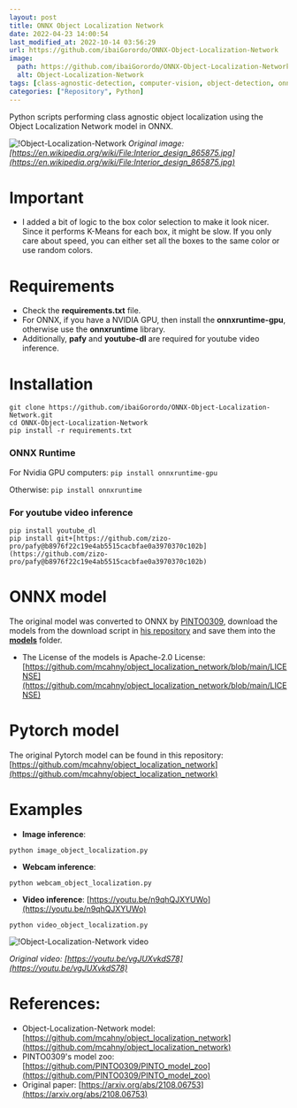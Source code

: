 ```yaml
---
layout: post
title: ONNX Object Localization Network
date: 2022-04-23 14:00:54 
last_modified_at: 2022-10-14 03:56:29 
url: https://github.com/ibaiGorordo/ONNX-Object-Localization-Network
image:
  path: https://github.com/ibaiGorordo/ONNX-Object-Localization-Network/raw/main/doc/img/output.jpg
  alt: Object-Localization-Network
tags: [class-agnostic-detection, computer-vision, object-detection, onnx, onnxruntime, opencv, python, object-localization]
categories: ["Repository", Python]
---
```

 Python scripts performing class agnostic object localization using the Object Localization Network model in ONNX.

![!Object-Localization-Network](https://github.com/ibaiGorordo/ONNX-Object-Localization-Network/raw/main/doc/img/output.jpg)
*Original image: [https://en.wikipedia.org/wiki/File:Interior_design_865875.jpg](https://en.wikipedia.org/wiki/File:Interior_design_865875.jpg)*

# Important
- I added a bit of logic to the box color selection to make it look nicer. Since it performs K-Means for each box, it might be slow. If you only care about speed, you can either set all the boxes to the same color or use random colors.

# Requirements

 * Check the **requirements.txt** file. 
 * For ONNX, if you have a NVIDIA GPU, then install the **onnxruntime-gpu**, otherwise use the **onnxruntime** library.
 * Additionally, **pafy** and **youtube-dl** are required for youtube video inference.
 
# Installation
```
git clone https://github.com/ibaiGorordo/ONNX-Object-Localization-Network.git
cd ONNX-Object-Localization-Network
pip install -r requirements.txt
```
### ONNX Runtime
For Nvidia GPU computers:
`pip install onnxruntime-gpu`

Otherwise:
`pip install onnxruntime`

### For youtube video inference
```
pip install youtube_dl
pip install git+[https://github.com/zizo-pro/pafy@b8976f22c19e4ab5515cacbfae0a3970370c102b](https://github.com/zizo-pro/pafy@b8976f22c19e4ab5515cacbfae0a3970370c102b)
```

# ONNX model
The original model was converted to ONNX by [PINTO0309](https://github.com/PINTO0309), download the models from the download script in [his repository](https://github.com/PINTO0309/PINTO_model_zoo/tree/main/264_object_localization_network) and save them into the **[models](https://github.com/ibaiGorordo/ONNX-Object-Localization-Network/tree/main/models)** folder. 
- The License of the models is Apache-2.0 License: [https://github.com/mcahny/object_localization_network/blob/main/LICENSE](https://github.com/mcahny/object_localization_network/blob/main/LICENSE)

# Pytorch model
The original Pytorch model can be found in this repository: [https://github.com/mcahny/object_localization_network](https://github.com/mcahny/object_localization_network)
 
# Examples

 * **Image inference**:
 ```
 python image_object_localization.py
 ```
 
 * **Webcam inference**:
 ```
 python webcam_object_localization.py
 ```

 * **Video inference**: [https://youtu.be/n9qhQJXYUWo](https://youtu.be/n9qhQJXYUWo)
 ```
 python video_object_localization.py
 ```
 ![!Object-Localization-Network video](https://github.com/ibaiGorordo/ONNX-Object-Localization-Network/raw/main/doc/img/oln_box.gif)
  
 *Original video: [https://youtu.be/vgJUXvkdS78](https://youtu.be/vgJUXvkdS78)*

# References:
* Object-Localization-Network model: [https://github.com/mcahny/object_localization_network](https://github.com/mcahny/object_localization_network)
* PINTO0309's model zoo: [https://github.com/PINTO0309/PINTO_model_zoo](https://github.com/PINTO0309/PINTO_model_zoo)
* Original paper: [https://arxiv.org/abs/2108.06753](https://arxiv.org/abs/2108.06753)
